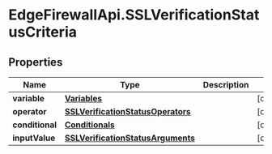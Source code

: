 # EdgeFirewallApi.SSLVerificationStatusCriteria

## Properties

Name | Type | Description | Notes
------------ | ------------- | ------------- | -------------
**variable** | [**Variables**](Variables.md) |  | [optional] 
**operator** | [**SSLVerificationStatusOperators**](SSLVerificationStatusOperators.md) |  | [optional] 
**conditional** | [**Conditionals**](Conditionals.md) |  | [optional] 
**inputValue** | [**SSLVerificationStatusArguments**](SSLVerificationStatusArguments.md) |  | [optional] 


